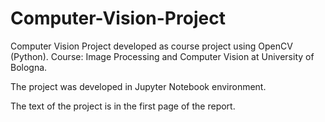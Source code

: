 # Computer-Vision-Project
Computer Vision Project developed as course project using OpenCV (Python). 
Course: Image Processing and Computer Vision at University of Bologna.

The project was developed in Jupyter Notebook environment.

The text of the project is in the first page of the report.
